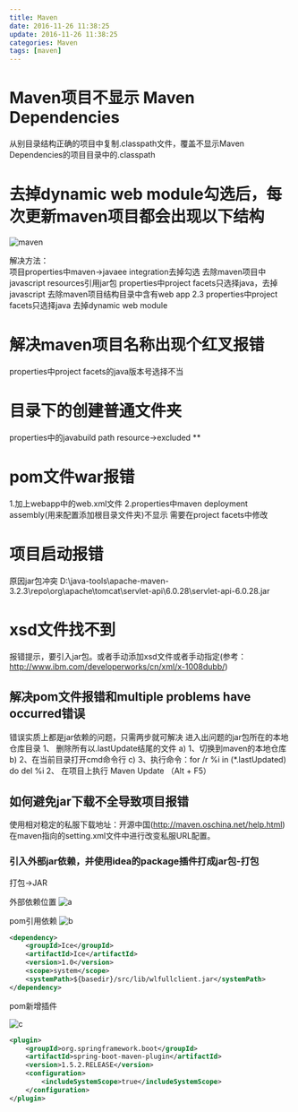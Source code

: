 ```yaml
---
title: Maven
date: 2016-11-26 11:38:25
update: 2016-11-26 11:38:25
categories: Maven
tags: [maven]
---
```


# Maven项目不显示 Maven Dependencies

从别目录结构正确的项目中复制.classpath文件，覆盖不显示Maven Dependencies的项目目录中的.classpath

<!-- more -->

# 去掉dynamic web module勾选后，每次更新maven项目都会出现以下结构

![maven](https://volc1612.gitee.io/blog/images/Maven/mavenConstruction2.png)

解决方法：  
项目properties中maven->javaee integration去掉勾选
去除maven项目中javascript resources引用jar包
properties中project facets只选择java，去掉javascript
去除maven项目结构目录中含有web app 2.3
properties中project facets只选择java 去掉dynamic web module

# 解决maven项目名称出现个红叉报错

properties中project facets的java版本号选择不当

# 目录下的创建普通文件夹
properties中的javabuild path resource->excluded **

# pom文件war报错
1.加上webapp中的web.xml文件
2.properties中maven deployment assembly(用来配置添加根目录文件夹)不显示
	需要在project facets中修改
	
# 项目启动报错
原因jar包冲突
D:\java-tools\apache-maven-3.2.3\repo\org\apache\tomcat\servlet-api\6.0.28\servlet-api-6.0.28.jar

# xsd文件找不到
报错提示，要引入jar包。或者手动添加xsd文件或者手动指定(参考：http://www.ibm.com/developerworks/cn/xml/x-1008dubb/)

## 解决pom文件报错和multiple problems have occurred错误

错误实质上都是jar依赖的问题，只需两步就可解决
进入出问题的jar包所在的本地仓库目录
1、	删除所有以.lastUpdate结尾的文件
a)	1、切换到maven的本地仓库
b)	2、在当前目录打开cmd命令行
c)	3、执行命令：for /r %i in (*.lastUpdated) do del %i
2、	在项目上执行 Maven Update （Alt + F5）

## 如何避免jar下载不全导致项目报错

使用相对稳定的私服下载地址：开源中国(http://maven.oschina.net/help.html)
在maven指向的setting.xml文件中进行改变私服URL配置。

### 引入外部jar依赖，并使用idea的package插件打成jar包-打包

打包->JAR

外部依赖位置
![a](https://volc1612.gitee.io/blog/images/Maven/a.png)

pom引用依赖
![b](https://volc1612.gitee.io/blog/images/Maven/b.png)

```xml
<dependency>
	<groupId>Ice</groupId>
	<artifactId>Ice</artifactId>
	<version>1.0</version>
	<scope>system</scope>
	<systemPath>${basedir}/src/lib/wlfullclient.jar</systemPath>
</dependency>
```					

pom新增插件

![c](https://volc1612.gitee.io/blog/images/Maven/c.png)

```xml
<plugin>
	<groupId>org.springframework.boot</groupId>
	<artifactId>spring-boot-maven-plugin</artifactId>
	<version>1.5.2.RELEASE</version>
	<configuration>
		<includeSystemScope>true</includeSystemScope>
	</configuration>
</plugin>
```			


